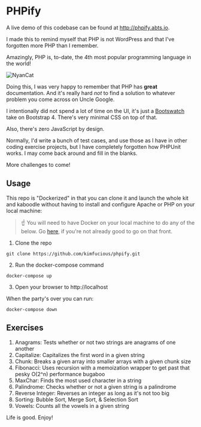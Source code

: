 # PHPify

A live demo of this codebase can be found at http://phpify.abts.io.

I made this to remind myself that PHP is not WordPress and that I've forgotten more PHP than I remember.

Amazingly, PHP is, to-date, the 4th most popular programming language in the world!

![NyanCat](https://media.giphy.com/media/Rm9RzjSAfXm4o/giphy.gif)

Doing this, I was very happy to remember that PHP has **great** documentation.  And it's really hard *not* to find a solution to whatever problem you come across on Uncle Google.

I intentionally did not spend a lot of time on the UI, it's just a [Bootswatch](https://bootswatch.com/slate/) take on Bootstrap 4.  There's very minimal CSS on top of that.

Also, there's zero JavaScript by design.

Normally, I'd write a bunch of test cases, and use those as I have in other coding exercise projects, but I have completely forgotten how PHPUnit works.  I may come back around and fill in the blanks.

More challenges to come!

## Usage

This repo is "Dockerized" in that you can clone it and launch the whole kit and kaboodle without having to install and configure Apache or PHP on your local machine:

> :point_up:  You will need to have Docker on your local machine to do any of the below.  Go [here](https://www.docker.com), if you're not already good to go on that front.

1. Clone the repo
```shell
git clone https://github.com/kimfucious/phpify.git
```
2. Run the docker-compose command
```shell
docker-compose up
```
3.  Open your browser to http://localhost

When the party's over you can run:
```shell
docker-compose down
```

## Exercises

1. Anagrams:  Tests whether or not two strings are anagrams of one another
2. Capitalize:  Capitalizes the first word in a given string
2. Chunk:  Breaks a given array into smaller arrays with a given chunk size 
3. Fibonacci: Uses recursion with a memoization wrapper to get past that pesky O(2^n) performance bugaboo
4. MaxChar:  Finds the most used character in a string
5. Palindrome:  Checks whether or not a given string is a palindrome
6. Reverse Integer:  Reverses an integer as long as it's not too big
7. Sorting: Bubble Sort, Merge Sort, & Selection Sort 
8. Vowels: Counts all the vowels in a given string

Life is good.  Enjoy!

